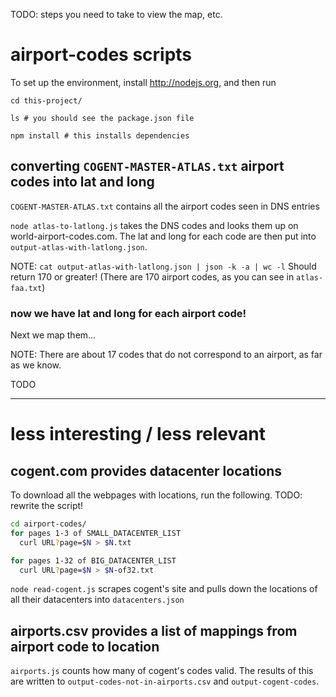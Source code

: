 TODO: steps you need to take to view the map, etc.

# airport-codes scripts

To set up the environment, install <http://nodejs.org>, and then run

```
cd this-project/

ls # you should see the package.json file

npm install # this installs dependencies
```

## converting `COGENT-MASTER-ATLAS.txt` airport codes into lat and long

`COGENT-MASTER-ATLAS.txt` contains all the airport codes seen in DNS entries

`node atlas-to-latlong.js` takes the DNS codes and looks them up on
world-airport-codes.com. The lat and long for each code are then put into
`output-atlas-with-latlong.json`.

NOTE: `cat output-atlas-with-latlong.json | json -k -a | wc -l`
Should return 170 or greater! (There are 170 airport codes, as you can see in
`atlas-faa.txt`)

### now we have lat and long for each airport code!

Next we map them...

NOTE: There are about 17 codes that do not correspond to an airport, as far as we know.

TODO

---

# less interesting / less relevant

## cogent.com provides datacenter locations
To download all the webpages with locations, run the following.
TODO: rewrite the script!

```sh
cd airport-codes/
for pages 1-3 of SMALL_DATACENTER_LIST
  curl URL?page=$N > $N.txt

for pages 1-32 of BIG_DATACENTER_LIST
  curl URL?page=$N > $N-of32.txt
```

`node read-cogent.js` scrapes cogent's site and pulls down the locations of all
their datacenters into `datacenters.json`

## airports.csv provides a list of mappings from airport code to location
`airports.js` counts how many of cogent's codes valid. The results of this are
written to `output-codes-not-in-airports.csv` and `output-cogent-codes`.
